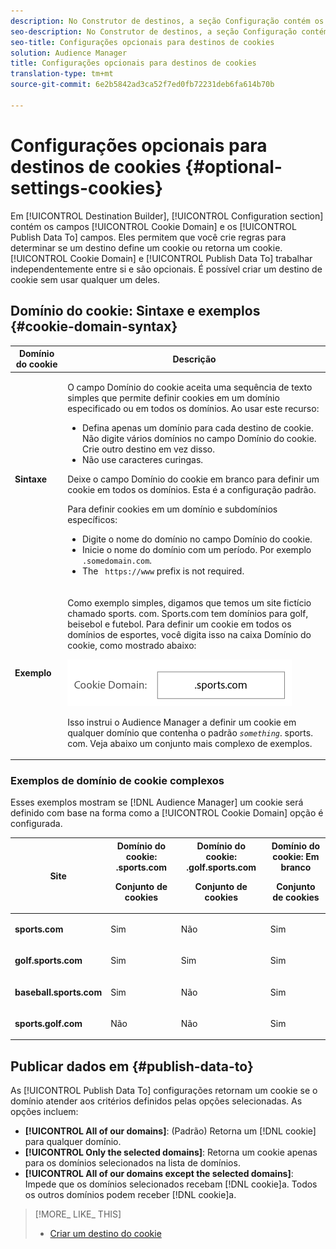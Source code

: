 ```yaml
---
description: No Construtor de destinos, a seção Configuração contém os campos Domínio do cookie e Publicar dados em. Eles permitem que você crie regras para determinar se um destino define um cookie ou retorna um cookie. Domínio do cookie e os Dados de publicação funcionam de forma independente entre si e são opcionais. É possível criar um destino de cookie sem usar qualquer um deles.
seo-description: No Construtor de destinos, a seção Configuração contém os campos Domínio do cookie e Publicar dados em. Eles permitem que você crie regras para determinar se um destino define um cookie ou retorna um cookie. Domínio do cookie e os Dados de publicação funcionam de forma independente entre si e são opcionais. É possível criar um destino de cookie sem usar qualquer um deles.
seo-title: Configurações opcionais para destinos de cookies
solution: Audience Manager
title: Configurações opcionais para destinos de cookies
translation-type: tm+mt
source-git-commit: 6e2b5842ad3ca52f7ed0fb72231deb6fa614b70b

---
```



# Configurações opcionais para destinos de cookies {#optional-settings-cookies}

Em [!UICONTROL Destination Builder], [!UICONTROL Configuration section] contém os campos [!UICONTROL Cookie Domain] e os [!UICONTROL Publish Data To] campos. Eles permitem que você crie regras para determinar se um destino define um cookie ou retorna um cookie. [!UICONTROL Cookie Domain] e [!UICONTROL Publish Data To] trabalhar independentemente entre si e são opcionais. É possível criar um destino de cookie sem usar qualquer um deles.

## Domínio do cookie: Sintaxe e exemplos {#cookie-domain-syntax}

<!-- cookie-destination-options.xml -->

<table id="table_4F4F7562AFEE49F8917AAE5712B5CCE4"> 
 <thead> 
  <tr> 
   <th colname="col1" class="entry"> Domínio do cookie </th> 
   <th colname="col2" class="entry"> Descrição </th> 
  </tr>
 </thead>
 <tbody> 
  <tr> 
   <td colname="col1"> <p><b>Sintaxe</b> </p> </td> 
   <td colname="col2"> <p>O campo <span class="wintitle"> Domínio</span> do cookie aceita uma sequência de texto simples que permite definir cookies em um domínio especificado ou em todos os domínios. Ao usar este recurso: </p> <p> 
     <ul id="ul_473CB59F2C0C4B358201BE5C8B27D73D"> 
      <li id="li_4E7F4691C1B54415963F7D5AA1558C9A">Defina apenas um domínio para cada destino de cookie. Não digite vários domínios no campo <span class="wintitle"> Domínio</span> do cookie. Crie outro <span class="wintitle"> destino</span> em vez disso. </li> 
      <li id="li_AEBF5C5F3C264C5EA4A2A6063C3F377D">Não use caracteres curingas. </li> 
     </ul> </p> <p> Deixe o <span class="wintitle"> campo Domínio</span> do cookie em branco para definir um cookie em todos os domínios. Esta é a configuração padrão. </p> <p>Para definir cookies em um domínio e subdomínios específicos: </p> <p> 
     <ul id="ul_F25BC0D8C40641A2A5CA338E5C258435"> 
      <li id="li_E236D8DEE4F24F9BBA36074F7049C12C">Digite o nome do domínio no campo <span class="wintitle"> Domínio</span> do cookie. </li> 
      <li id="li_0471C198EE344DE5963A3C2F70B9E78B">Inicie o nome do domínio com um período. Por exemplo <code> .somedomain.com</code>. </li> 
      <li id="li_73D06F2BEF45487280C2245E1F6B8ED0">The <code> https://www</code> prefix is not required. </li> 
     </ul> </p> </td> 
  </tr> 
  <tr> 
   <td colname="col1"> <p><b>Exemplo</b> </p> </td> 
   <td colname="col2"> <p>Como exemplo simples, digamos que temos um site fictício chamado sports. com. Sports.com tem domínios para golf, beisebol e futebol. Para definir um cookie em todos os domínios de esportes, você digita isso na caixa <span class="wintitle"> Domínio</span> do cookie, como mostrado abaixo: </p> <p> <img src="assets/sports-domain.png" id="image_8883477BB3B543648C97A441AD34C6DE" /> </p> <p>Isso instrui <span class="keyword"> o Audience Manager</span> a definir um cookie em qualquer domínio que contenha o padrão <code><i>something</i></code>. sports. com. Veja abaixo um conjunto mais complexo de exemplos. </p> </td> 
  </tr> 
 </tbody> 
</table>

### Exemplos de domínio de cookie complexos

Esses exemplos mostram se [!DNL Audience Manager] um cookie será definido com base na forma como a [!UICONTROL Cookie Domain] opção é configurada.

<table id="table_3A7B9479CDA6493FA8104D8D9841E914"> 
 <thead> 
  <tr> 
   <th colname="col1" class="entry"> Site </th> 
   <th colname="col2" class="entry">Domínio do cookie: .sports.com <p>Conjunto de cookies </p> </th> 
   <th colname="col3" class="entry">Domínio do cookie: .golf.sports.com <p>Conjunto de cookies </p> </th> 
   <th colname="col4" class="entry">Domínio do cookie: Em branco <p>Conjunto de cookies </p> </th> 
  </tr> 
 </thead>
 <tbody> 
  <tr> 
   <td colname="col1"> <p> <b>sports.com</b> </p> </td> 
   <td colname="col2"> Sim </td> 
   <td colname="col3"> Não </td> 
   <td colname="col4"> Sim </td> 
  </tr> 
  <tr> 
   <td colname="col1"> <p> <b>golf.sports.com</b> </p> </td> 
   <td colname="col2"> Sim </td> 
   <td colname="col3"> Sim </td> 
   <td colname="col4"> Sim </td> 
  </tr> 
  <tr> 
   <td colname="col1"> <p> <b>baseball.sports.com</b> </p> </td> 
   <td colname="col2"> Sim </td> 
   <td colname="col3"> Não </td> 
   <td colname="col4"> Sim </td> 
  </tr> 
  <tr> 
   <td colname="col1"> <p> <b>sports.golf.com</b> </p> </td> 
   <td colname="col2"> Não </td> 
   <td colname="col3"> Não </td> 
   <td colname="col4"> Sim </td> 
  </tr> 
 </tbody> 
</table>

## Publicar dados em {#publish-data-to}

As [!UICONTROL Publish Data To] configurações retornam um cookie se o domínio atender aos critérios definidos pelas opções selecionadas. As opções incluem:

* **[!UICONTROL All of our domains]**: (Padrão) Retorna um [!DNL cookie] para qualquer domínio.
* **[!UICONTROL Only the selected domains]**: Retorna um cookie apenas para os domínios selecionados na lista de domínios.
* **[!UICONTROL All of our domains except the selected domains]**: Impede que os domínios selecionados recebam [!DNL cookie]a. Todos os outros domínios podem receber [!DNL cookie]a.

>[!MORE_ LIKE_ THIS]
>
>* [Criar um destino do cookie](../../features/destinations/create-cookie-destination.md)